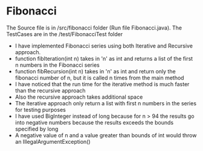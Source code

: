 # Fibonacci

 The Source file is in /src/fibonacci folder (Run file Fibonacci.java).
 The TestCases are in the /test/FibonacciTest folder
 
 * I have implemented Fibonacci series using both Iterative and Recursive approach.
 *  function fibIteration(int n) takes in 'n' as int and returns a list of the first n numbers in the Fibonacci series
 *  function fibRecursion(int n) takes in 'n' as int and return only the fibonacci number of n, but it is called n times from the main method
 *  I have noticed that the run time for the iterative method is much faster than the recursive approach
 *  Also the recursive approach takes additional space
 *  The iterative approach only return a list with first n numbers in the series for testing purposes
 *   I have used BigInteger instead of long because for n > 94 the results go into negative numbers because the results exceeds the bounds specified by long
 *   A negative value of n and a value greater than bounds of int would throw an IllegalArgumentException()

 

